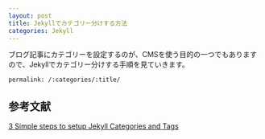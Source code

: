 ```yaml
---
layout: post
title: Jekyllでカテゴリー分けする方法
categories: Jekyll
---
```

ブログ記事にカテゴリーを設定するのが、CMSを使う目的の一つでもありますので、Jekyllでカテゴリー分けする手順を見ていきます。
```
permalink: /:categories/:title/
```
## 参考文献 
<a href="https://blog.webjeda.com/jekyll-categories/">3 Simple steps to setup Jekyll Categories and Tags</a>
